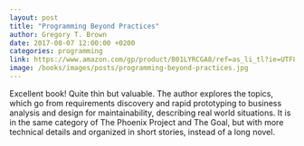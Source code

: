 ```yaml
---
layout: post
title: "Programming Beyond Practices"
author: Gregory T. Brown
date: 2017-08-07 12:00:00 +0200
categories: programming
link: https://www.amazon.com/gp/product/B01LYRCGA8/ref=as_li_tl?ie=UTF8&camp=1789&creative=9325&creativeASIN=B01LYRCGA8&linkCode=as2&tag=c03ce-20&linkId=4723ca13b811faedab0b1b51b1ce654c
image: /books/images/posts/programming-beyond-practices.jpg
---
```


Excellent book! Quite thin but valuable. The author explores the topics, which go from requirements discovery and rapid prototyping to business analysis and design for maintainability, describing real world situations. It is in the same category of The Phoenix Project and The Goal, but with more technical details and organized in short stories, instead of a long novel.

